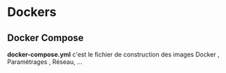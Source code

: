 # Dockers

## Docker Compose
**docker-compose.yml** c'est le fichier de construction des images Docker , Paramètrages , Réseau, ...
